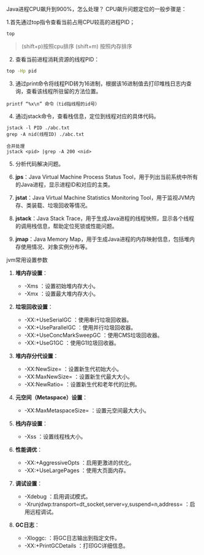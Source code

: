 Java进程CPU飙升到900%，怎么处理？
CPU飙升问题定位的一般步骤是：

1.首先通过top指令查看当前占用CPU较高的进程PID；

```bash
top
```

> (shift+p)按照cpu排序  (shift+m) 按照内存排序

2. 查看当前进程消耗资源的线程PID：

```bash
top -Hp pid
```

3. 通过print命令将线程PID转为16进制，根据该16进制值去打印堆栈日志内查询，查看该线程所驻留的方法位置。

```
printf “%x\n” 命令（tid指线程的id号）
```

4. 通过jstack命令，查看栈信息，定位到线程对应的具体代码。

```
jstack -l PID ./abc.txt
grep -A nid(线程ID) ./abc.txt
 
合并处理
jstack <pid> |grep -A 200 <nid>
```

5. 分析代码解决问题。

1. **jps**：Java Virtual Machine Process Status Tool，用于列出当前系统中所有的Java进程，显示进程ID和对应的主类。

2. **jstat**：Java Virtual Machine Statistics Monitoring Tool，用于监视JVM内存、类装载、垃圾回收等情况。

3. **jstack**：Java Stack Trace，用于生成Java进程的线程快照，显示各个线程的调用栈信息，帮助定位死锁或性能问题。

4. **jmap**：Java Memory Map，用于生成Java进程的内存映射信息，包括堆内存使用情况、对象实例分布等。

jvm常用设置参数

1. **堆内存设置**：
   - -Xms<size> ：设置初始堆内存大小。
   - -Xmx<size> ：设置最大堆内存大小。

2. **垃圾回收设置**：
   - -XX:+UseSerialGC ：使用串行垃圾回收器。
   - -XX:+UseParallelGC ：使用并行垃圾回收器。
   - -XX:+UseConcMarkSweepGC ：使用CMS垃圾回收器。
   - -XX:+UseG1GC ：使用G1垃圾回收器。

3. **堆内存分代设置**：
   - -XX:NewSize=<size> ：设置新生代初始大小。
   - -XX:MaxNewSize=<size> ：设置新生代最大大小。
   - -XX:NewRatio=<ratio> ：设置新生代和老年代的比例。

4. **元空间（Metaspace）设置**：
   - -XX:MaxMetaspaceSize=<size> ：设置元空间最大大小。

5. **栈内存设置**：
   - -Xss<size> ：设置线程栈大小。

6. **性能调优**：
   - -XX:+AggressiveOpts ：启用更激进的优化。
   - -XX:+UseLargePages ：使用大页面内存。

7. **调试设置**：
   - -Xdebug ：启用调试模式。
   - -Xrunjdwp:transport=dt_socket,server=y,suspend=n,address=<port> ：启用远程调试。

8. **GC日志**：
   - -Xloggc:<file> ：将GC日志输出到指定文件。
   - -XX:+PrintGCDetails ：打印GC详细信息。
